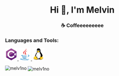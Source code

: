<h1 align="center">Hi 👋, I'm Melvin</h1>
<h3 align="center">☕ Coffeeeeeeeee</h3>

<h3 align="left">Languages and Tools:</h3>
<p align="left"> <a href="https://www.w3schools.com/cs/" target="_blank" rel="noreferrer"> <img src="https://raw.githubusercontent.com/devicons/devicon/master/icons/csharp/csharp-original.svg" alt="csharp" width="40" height="40"/> </a> <a href="https://www.java.com" target="_blank" rel="noreferrer"> <img src="https://raw.githubusercontent.com/devicons/devicon/master/icons/java/java-original.svg" alt="java" width="40" height="40"/> </a> <a href="https://www.linux.org/" target="_blank" rel="noreferrer"> <img src="https://raw.githubusercontent.com/devicons/devicon/master/icons/linux/linux-original.svg" alt="linux" width="40" height="40"/> </a> </p>

<p><img align="left" src="https://github-readme-stats.vercel.app/api/top-langs?username=melv1no&show_icons=true&locale=en&layout=compact" alt="melv1no" /></p>

<p>&nbsp;<img align="center" src="https://github-readme-stats.vercel.app/api?username=melv1no&show_icons=true&locale=en" alt="melv1no" /></p>

